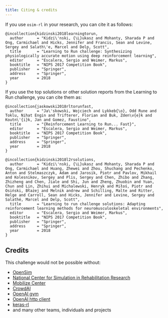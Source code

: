 ```yaml
---
title: Citing & credits
---
```


If you use `osim-rl` in your research, you can cite it as follows:

    @incollection{kidzinski2018learningtorun,
      author      = "Kidzi\'nski, {\L}ukasz and Mohanty, Sharada P and Ong, Carmichael and Hicks, Jennifer and Francis, Sean and Levine, Sergey and Salath\'e, Marcel and Delp, Scott",
      title       = "Learning to Run challenge: Synthesizing physiologically accurate motion using deep reinforcement learning",
      editor      = "Escalera, Sergio and Weimer, Markus",
      booktitle   = "NIPS 2017 Competition Book",
      publisher   = "Springer",
      address     = "Springer",
      year        = 2018
    }

If you use the top solutions or other solution reports from the Learning to Run challenge, you can cite them as:

    @incollection{jaskowski2018rltorunfast,
      author      = "Ja\'skowski, Wojciech and Lykkeb{\o}, Odd Rune and Toklu, Nihat Engin and Trifterer, Florian and Buk, Zden\v{e}k and Koutn\'{i}k, Jan and Gomez, Faustino",
      title       = "{Reinforcement Learning to Run... Fast}",
      editor      = "Escalera, Sergio and Weimer, Markus",
      booktitle   = "NIPS 2017 Competition Book",
      publisher   = "Springer",
      address     = "Springer",
      year        = 2018
    }

    @incollection{kidzinski2018l2rsolutions,
      author      = "Kidzi\'nski, {\L}ukasz and Mohanty, Sharada P and Ong, Carmichael and Huang, Zhewei and Zhou, Shuchang and Pechenko, Anton and Stelmaszczyk, Adam and Jarosik, Piotr and Pavlov, Mikhail and Kolesnikov, Sergey and Plis, Sergey and Chen, Zhibo and Zhang, Zhizheng and Chen, Jiale and Shi, Jun and Zheng, Zhuobin and Yuan, Chun and Lin, Zhihui and Michalewski, Henryk and Miłoś, Piotr and Osiński, Błażej and Melnik andrew and Schilling, Malte and Ritter, Helge and Carroll, Sean and Hicks, Jennifer and Levine, Sergey and Salathé, Marcel and Delp, Scott",
      title       = "Learning to run challenge solutions: Adapting reinforcement learning methods for neuromusculoskeletal environments",
      editor      = "Escalera, Sergio and Weimer, Markus",
      booktitle   = "NIPS 2017 Competition Book",
      publisher   = "Springer",
      address     = "Springer",
      year        = 2018
    }

## Credits

This challenge would not be possible without:
* [OpenSim](https://github.com/opensim-org/opensim-core)
* [National Center for Simulation in Rehabilitation Research](http://opensim.stanford.edu/)
* [Mobilize Center](http://mobilize.stanford.edu/)
* [CrowdAI](http://crowdai.org/)
* [OpenAI gym](https://gym.openai.com/)
* [OpenAI http client](https://github.com/openai/gym-http-api)
* [keras-rl](https://github.com/matthiasplappert/keras-rl)
* and many other teams, individuals and projects
